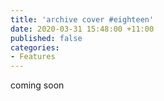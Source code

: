 ```yaml
---
title: 'archive cover #eighteen'
date: 2020-03-31 15:48:00 +11:00
published: false
categories:
- Features
---
```


coming soon